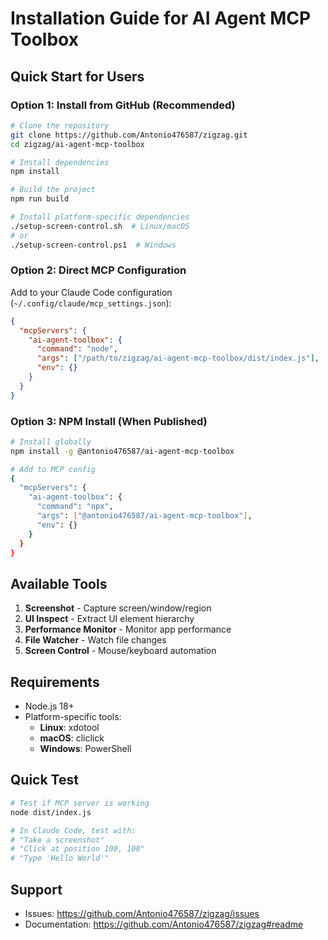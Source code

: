 # Installation Guide for AI Agent MCP Toolbox

## Quick Start for Users

### Option 1: Install from GitHub (Recommended)

```bash
# Clone the repository
git clone https://github.com/Antonio476587/zigzag.git
cd zigzag/ai-agent-mcp-toolbox

# Install dependencies
npm install

# Build the project
npm run build

# Install platform-specific dependencies
./setup-screen-control.sh  # Linux/macOS
# or
./setup-screen-control.ps1  # Windows
```

### Option 2: Direct MCP Configuration

Add to your Claude Code configuration (`~/.config/claude/mcp_settings.json`):

```json
{
  "mcpServers": {
    "ai-agent-toolbox": {
      "command": "node",
      "args": ["/path/to/zigzag/ai-agent-mcp-toolbox/dist/index.js"],
      "env": {}
    }
  }
}
```

### Option 3: NPM Install (When Published)

```bash
# Install globally
npm install -g @antonio476587/ai-agent-mcp-toolbox

# Add to MCP config
{
  "mcpServers": {
    "ai-agent-toolbox": {
      "command": "npx",
      "args": ["@antonio476587/ai-agent-mcp-toolbox"],
      "env": {}
    }
  }
}
```

## Available Tools

1. **Screenshot** - Capture screen/window/region
2. **UI Inspect** - Extract UI element hierarchy
3. **Performance Monitor** - Monitor app performance
4. **File Watcher** - Watch file changes
5. **Screen Control** - Mouse/keyboard automation

## Requirements

- Node.js 18+
- Platform-specific tools:
  - **Linux**: xdotool
  - **macOS**: cliclick
  - **Windows**: PowerShell

## Quick Test

```bash
# Test if MCP server is working
node dist/index.js

# In Claude Code, test with:
# "Take a screenshot"
# "Click at position 100, 100"
# "Type 'Hello World'"
```

## Support

- Issues: https://github.com/Antonio476587/zigzag/issues
- Documentation: https://github.com/Antonio476587/zigzag#readme